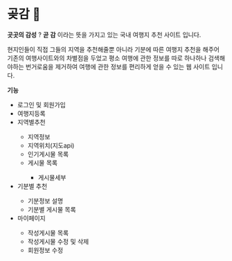 # 곶감 :tangerine:


**곳곳의 감성** ? **곧 감** 이라는 뜻을 가지고 있는 국내 여행지 추천 사이트 입니다. 

현지인들이 직접 그들의 지역을 추천해줄뿐 아니라 기분에 따른 여행지 추천을 해주어 기존의 여행사이트와의 차별점을 두었고 평소 여행에 관한 정보를 따로 하나하나 검색해야하는 번거로움을 제거하여 여행에 관한 정보를 편리하게 얻을 수 있는 웹 사이트 입니다.


**기능**
<u></u>
<ul>
  <li> 로그인 및 회원가입 </li>
  <li> 여행지등록 </li>
  <li> 지역별추천 </li>
  <ul>
    <li> 지역정보 </li>
    <li> 지역위치(지도api) </li>
    <li> 인기게시물 목록 </li>
    <li> 게시물 목록 </li>
    <ul> <li> 게시물세부 </li> </ul>
  </ul>
  <li> 기분별 추천 </li>
  <ul>
    <li> 기분정보 설명 </li>
    <li> 기분별 게시물 목록 </li>
  </ul>
  <li> 마이페이지 </li>
  <ul>
    <li> 작성게시물 목록 </li>
    <li> 작성게시물 수정 및 삭제 </li>
    <li> 회원정보 수정 </li>
</ul>
